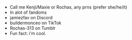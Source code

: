 - Call me Kenji/Maxie or Rochas, any prns (prefer she/he/it)
- In alot of fandoms
- jamiezfav on Discord
- buildermonceo on TikTok
- Rochas-313 on Tumblr
- Fun fact: i'm cool.
